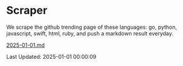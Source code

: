 # Scraper

We scrape the github trending page of these languages: go, python, javascript, swift, html, ruby, and push a markdown result everyday.

[2025-01-01.md](https://github.com/henson/Scraper/blob/master/2025-01-01.md)

Last Updated: 2025-01-01 00:00:09